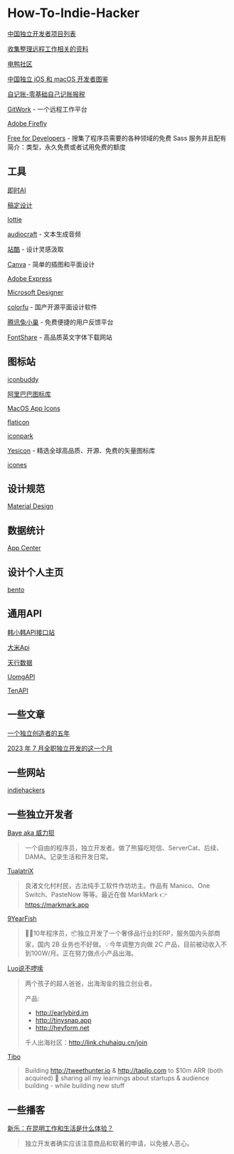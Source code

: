 # How-To-Indie-Hacker

[中国独立开发者项目列表](https://github.com/1c7/chinese-independent-developer)

[收集整理远程工作相关的资料](https://github.com/greatghoul/remote-working)

[电鸭社区](https://eleduck.com/)

[中国独立 iOS 和 macOS 开发者图鉴](https://josephchang10.github.io/chinese-indie-hackers/)

[自记账-零基础自己记账报税](https://www.zijizhang.com/)

[GitWork](https://gitwork.cn/) - 一个远程工作平台

[Adobe Firefly](https://firefly.adobe.com/)

[Free for Developers](https://free-for.dev/#/) - 搜集了程序员需要的各种领域的免费 Sass 服务并且配有简介：类型，永久免费或者试用免费的额度

## 工具

[即时AI](https://js.design/ai-muses/gallery)

[稿定设计](https://www.gaoding.com/)

[lottie](https://lottiefiles.com/)

[audiocraft](https://github.com/facebookresearch/audiocraft) - 文本生成音频

[站酷](https://www.zcool.com.cn/) - 设计灵感汲取

[Canva](https://www.canva.cn/en/) - 简单的插图和平面设计

[Adobe Express](https://www.adobe.com/cn/express/)

[Microsoft Designer](https://designer.microsoft.com/)

[colorfu](https://github.com/pearmini/colorfu) - 国产开源平面设计软件

[腾讯兔小巢](https://txc.qq.com/) - 免费便捷的用户反馈平台

[FontShare](https://www.fontshare.com/) - 高品质英文字体下载网站

## 图标站

[iconbuddy](https://iconbuddy.app/)

[阿里巴巴图标库](https://www.iconfont.cn/)

[MacOS App Icons](https://macosicons.com/#/)

[flaticon](https://www.flaticon.com/)

[iconpark](https://iconpark.oceanengine.com/home)

[Yesicon](https://yesicon.app/) - 精选全球高品质、开源、免费的矢量图标库

[icones](https://icones.js.org/)

## 设计规范

[Material Design](https://m3.material.io/)

## 数据统计

[App Center](https://install.appcenter.ms/)

## 设计个人主页

[bento](https://bento.me)

## 通用API

[韩小韩API接口站](https://api.vvhan.com/)

[大米Api](https://api.qqsuu.cn/)

[天行数据](https://www.tianapi.com/)

[UomgAPI](https://api.uomg.com/)

[TenAPI](https://tenapi.cn/)

## 一些文章

[一个独立创造者的五年](https://mp.weixin.qq.com/s/x6PLSIMn_1qcKnXWPT-J-Q)

[2023 年 7 月全职独立开发的这一个月](https://mp.weixin.qq.com/s/E2A2of2K-RQfpPmS8Nbl-w)

## 一些网站

[indiehackers](https://www.indiehackers.com/)

## 一些独立开发者

[Baye aka 威力狈](https://twitter.com/waylybaye)

> 一个自由的程序员，独立开发者。做了熊猫吃短信、ServerCat、后续、DAMA。记录生活和开发日常。

[TualatriX](https://twitter.com/tualatrix)

> 良渚文化村村民，古法纯手工软件作坊坊主。作品有 Manico、One Switch、PasteNow 等等。最近在做 MarkMark 👉 https://markmark.app

[9YearFish](https://twitter.com/9yearfish)

> 👨‍💻10年程序员，📦独立开发了一个奢侈品行业的ERP，服务国内头部商家，国内 2B 业务也不好做。💡今年调整方向做 2C 产品，目前被动收入不到100W/月。正在努力做点小产品出海。

[Luo说不啰嗦](https://twitter.com/LuoSays)

> 两个孩子的超人爸爸，出海淘金的独立创业者。
>
> 产品:
> - http://earlybird.im
> - http://tinysnap.app
> - http://heyform.net
>
> 千人出海社区：http://link.chuhaiqu.cn/join

[Tibo](https://twitter.com/tibo_maker)

> Building http://tweethunter.io & http://taplio.com to $10m ARR (both acquired) 🚢 sharing all my learnings about startups & audience building - while building new stuff

## 一些播客

[新乐：在昆明工作和生活是什么体验？](https://www.xiaoyuzhoufm.com/episode/64bdd23e5680f4d4a889ba38)

> 独立开发者确实应该注意商品和软著的申请，以免被人恶心。

